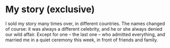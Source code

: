 My story (exclusive)
====================I sold my story many times over, in different countries. The names changed of course: it was always a different celebrity, and he or she always denied our wild affair. Except for one – the last one – who admitted everything, and married me in a quiet ceremony this week, in front of friends and family.